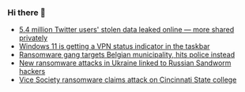 ### Hi there 👋

<!--START_SECTION:feed-->
* [5.4 million Twitter users' stolen data leaked online — more shared privately](https://www.bleepingcomputer.com/news/security/54-million-twitter-users-stolen-data-leaked-online-more-shared-privately/)
* [Windows 11 is getting a VPN status indicator in the taskbar](https://www.bleepingcomputer.com/news/microsoft/windows-11-is-getting-a-vpn-status-indicator-in-the-taskbar/)
* [Ransomware gang targets Belgian municipality, hits police instead](https://www.bleepingcomputer.com/news/security/ransomware-gang-targets-belgian-municipality-hits-police-instead/)
* [New ransomware attacks in Ukraine linked to Russian Sandworm hackers](https://www.bleepingcomputer.com/news/security/new-ransomware-attacks-in-ukraine-linked-to-russian-sandworm-hackers/)
* [Vice Society ransomware claims attack on Cincinnati State college](https://www.bleepingcomputer.com/news/security/vice-society-ransomware-claims-attack-on-cincinnati-state-college/)
<!--END_SECTION:feed-->

<!--
**frankenk/frankenk** is a ✨ _special_ ✨ repository because its `README.md` (this file) appears on your GitHub profile.

Here are some ideas to get you started:

- 🔭 I’m currently working on ...
- 🌱 I’m currently learning ...
- 👯 I’m looking to collaborate on ...
- 🤔 I’m looking for help with ...
- 💬 Ask me about ...
- 📫 How to reach me: ...
- 😄 Pronouns: ...
- ⚡ Fun fact: ...
-->




